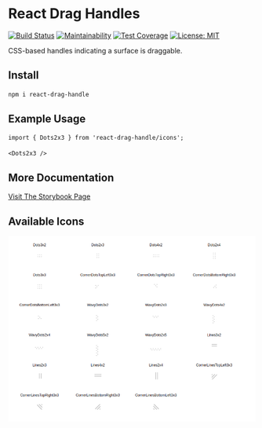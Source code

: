 # React Drag Handles
[![Build Status](https://app.travis-ci.com/trickl/react-drag-handle.svg?branch=main)](https://app.travis-ci.com/trickl/react-drag-handle)
[![Maintainability](https://api.codeclimate.com/v1/badges/fe52a5f908808d9f6d99/maintainability)](https://codeclimate.com/github/trickl/react-drag-handle/maintainability)
[![Test Coverage](https://api.codeclimate.com/v1/badges/fe52a5f908808d9f6d99/test_coverage)](https://codeclimate.com/github/trickl/react-drag-handle/test_coverage)
[![License: MIT](https://img.shields.io/badge/License-MIT-yellow.svg)](https://opensource.org/licenses/MIT)

CSS-based handles indicating a surface is draggable.

## Install
```bash
npm i react-drag-handle
```

## Example Usage
```
import { Dots2x3 } from 'react-drag-handle/icons';

<Dots2x3 />
```

## More Documentation
[Visit The Storybook Page](https://www.chromatic.com/component?appId=618805f2793e5c003a2757bb&name=Icons&buildNumber=10&historyLengthAtIndex=17&distanceToMoveBack=-2&componentInspectorKey=618fcae9fdbe08003a1df917-1200-docs-true)

## Available Icons
![Available Icons Image](https://github.com/trickl/react-drag-handle/blob/master/docs/allicons.png)
